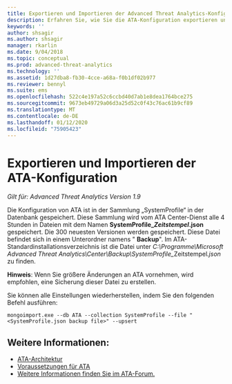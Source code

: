 ```yaml
---
title: Exportieren und Importieren der Advanced Threat Analytics-Konfiguration | Microsoft-Dokumentation
description: Erfahren Sie, wie Sie die ATA-Konfiguration exportieren und importieren.
keywords: ''
author: shsagir
ms.author: shsagir
manager: rkarlin
ms.date: 9/04/2018
ms.topic: conceptual
ms.prod: advanced-threat-analytics
ms.technology: ''
ms.assetid: 1d27dba8-fb30-4cce-a68a-f0b1df02b977
ms.reviewer: bennyl
ms.suite: ems
ms.openlocfilehash: 522c4e197a52c6ccbd40d7ab1e8dea1764bce275
ms.sourcegitcommit: 9673eb49729a06d3a25d52c0f43c76ac61b9cf89
ms.translationtype: MT
ms.contentlocale: de-DE
ms.lasthandoff: 01/12/2020
ms.locfileid: "75905423"
---
```

# <a name="export-and-import-the-ata-configuration"></a>Exportieren und Importieren der ATA-Konfiguration

*Gilt für: Advanced Threat Analytics Version 1.9*

Die Konfiguration von ATA ist in der Sammlung „SystemProfile“ in der Datenbank gespeichert.
Diese Sammlung wird vom ATA Center-Dienst alle 4 Stunden in Dateien mit dem Namen **SystemProfile_*Zeitstempel*.json** gespeichert. Die 300 neuesten Versionen werden gespeichert.
Diese Datei befindet sich in einem Unterordner namens " **Backup**". Im ATA-Standardinstallationsverzeichnis ist die Datei unter <em>C:\Programme\Microsoft Advanced Threat Analytics\Center\Backup\SystemProfile_</em>Zeitstempel<em>.json</em> zu finden. 

**Hinweis**: Wenn Sie größere Änderungen an ATA vornehmen, wird empfohlen, eine Sicherung dieser Datei zu erstellen.

Sie können alle Einstellungen wiederherstellen, indem Sie den folgenden Befehl ausführen:

`mongoimport.exe --db ATA --collection SystemProfile --file "<SystemProfile.json backup file>" --upsert`

## <a name="see-also"></a>Weitere Informationen:
- [ATA-Architektur](ata-architecture.md)
- [Voraussetzungen für ATA](ata-prerequisites.md)
- [Weitere Informationen finden Sie im ATA-Forum.](https://social.technet.microsoft.com/Forums/security/home?forum=mata)


